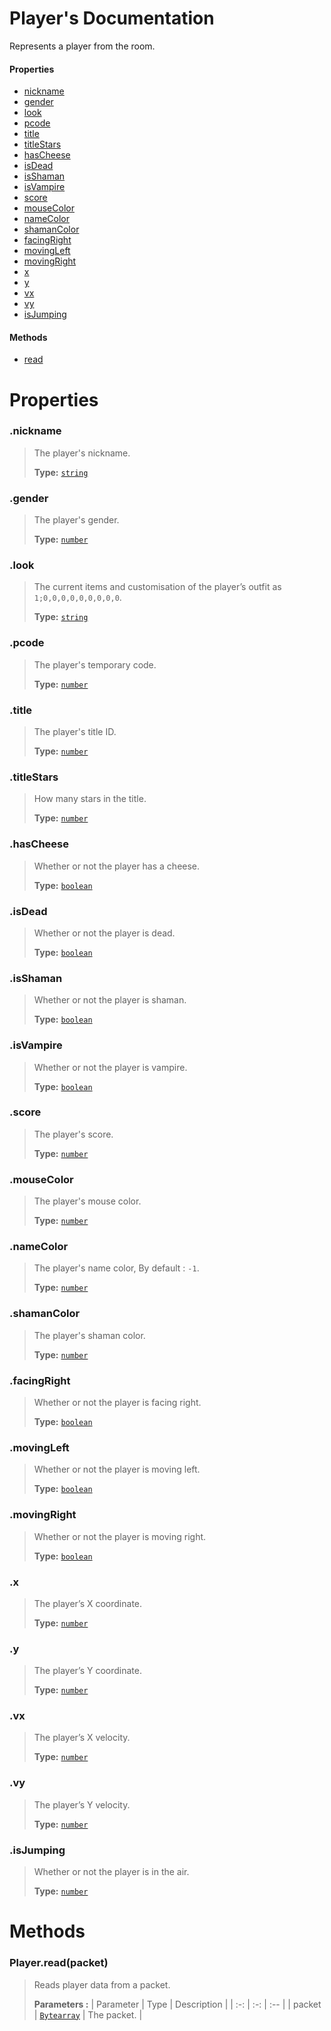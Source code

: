 # Player's Documentation
Represents a player from the room.

#### Properties 
* [nickname](#nickname)
* [gender](#gender)
* [look](#look)
* [pcode](#pcode)
* [title](#title)
* [titleStars](#titleStars)
* [hasCheese](#hasCheese)
* [isDead](#isDead)
* [isShaman](#isShaman)
* [isVampire](#isVampire)
* [score](#score)
* [mouseColor](#mouseColor)
* [nameColor](#nameColor)
* [shamanColor](#shamanColor)
* [facingRight](#facingRight)
* [movingLeft](#movingLeft)
* [movingRight](#movingRight)
* [x](#x)
* [y](#y)
* [vx](#vx)
* [vy](#vy)
* [isJumping](#isJumping)
#### Methods 
* [read](#read)



# Properties 

### <a id=nickname></a>.nickname

>The player's nickname.
>
>**Type:**  [`string`](https://developer.mozilla.org/en-US/docs/Web/JavaScript/Reference/Global_Objects/string)
### <a id=gender></a>.gender

>The player's gender.
>
>**Type:**  [`number`](https://developer.mozilla.org/en-US/docs/Web/JavaScript/Reference/Global_Objects/number)
### <a id=look></a>.look

>The current items and customisation of the player’s outfit as `1;0,0,0,0,0,0,0,0,0`.
>
>**Type:**  [`string`](https://developer.mozilla.org/en-US/docs/Web/JavaScript/Reference/Global_Objects/string)
### <a id=pcode></a>.pcode

>The player's temporary code.
>
>**Type:**  [`number`](https://developer.mozilla.org/en-US/docs/Web/JavaScript/Reference/Global_Objects/number)
### <a id=title></a>.title

>The player's title ID.
>
>**Type:**  [`number`](https://developer.mozilla.org/en-US/docs/Web/JavaScript/Reference/Global_Objects/number)
### <a id=titlestars></a>.titleStars

>How many stars in the title.
>
>**Type:**  [`number`](https://developer.mozilla.org/en-US/docs/Web/JavaScript/Reference/Global_Objects/number)
### <a id=hascheese></a>.hasCheese

>Whether or not the player has a cheese.
>
>**Type:**  [`boolean`](https://developer.mozilla.org/en-US/docs/Web/JavaScript/Reference/Global_Objects/boolean)
### <a id=isdead></a>.isDead

>Whether or not the player is dead.
>
>**Type:**  [`boolean`](https://developer.mozilla.org/en-US/docs/Web/JavaScript/Reference/Global_Objects/boolean)
### <a id=isshaman></a>.isShaman

>Whether or not the player is shaman.
>
>**Type:**  [`boolean`](https://developer.mozilla.org/en-US/docs/Web/JavaScript/Reference/Global_Objects/boolean)
### <a id=isvampire></a>.isVampire

>Whether or not the player is vampire.
>
>**Type:**  [`boolean`](https://developer.mozilla.org/en-US/docs/Web/JavaScript/Reference/Global_Objects/boolean)
### <a id=score></a>.score

>The player's score.
>
>**Type:**  [`number`](https://developer.mozilla.org/en-US/docs/Web/JavaScript/Reference/Global_Objects/number)
### <a id=mousecolor></a>.mouseColor

>The player's mouse color.
>
>**Type:**  [`number`](https://developer.mozilla.org/en-US/docs/Web/JavaScript/Reference/Global_Objects/number)
### <a id=namecolor></a>.nameColor

>The player's name color, By default : `-1`.
>
>**Type:**  [`number`](https://developer.mozilla.org/en-US/docs/Web/JavaScript/Reference/Global_Objects/number)
### <a id=shamancolor></a>.shamanColor

>The player's shaman color.
>
>**Type:**  [`number`](https://developer.mozilla.org/en-US/docs/Web/JavaScript/Reference/Global_Objects/number)
### <a id=facingright></a>.facingRight

>Whether or not the player is facing right.
>
>**Type:**  [`boolean`](https://developer.mozilla.org/en-US/docs/Web/JavaScript/Reference/Global_Objects/boolean)
### <a id=movingleft></a>.movingLeft

>Whether or not the player is moving left.
>
>**Type:**  [`boolean`](https://developer.mozilla.org/en-US/docs/Web/JavaScript/Reference/Global_Objects/boolean)
### <a id=movingright></a>.movingRight

>Whether or not the player is moving right.
>
>**Type:**  [`boolean`](https://developer.mozilla.org/en-US/docs/Web/JavaScript/Reference/Global_Objects/boolean)
### <a id=x></a>.x

>The player’s X coordinate.
>
>**Type:**  [`number`](https://developer.mozilla.org/en-US/docs/Web/JavaScript/Reference/Global_Objects/number)
### <a id=y></a>.y

>The player’s Y coordinate.
>
>**Type:**  [`number`](https://developer.mozilla.org/en-US/docs/Web/JavaScript/Reference/Global_Objects/number)
### <a id=vx></a>.vx

>The player’s X velocity.
>
>**Type:**  [`number`](https://developer.mozilla.org/en-US/docs/Web/JavaScript/Reference/Global_Objects/number)
### <a id=vy></a>.vy

>The player’s Y velocity.
>
>**Type:**  [`number`](https://developer.mozilla.org/en-US/docs/Web/JavaScript/Reference/Global_Objects/number)
### <a id=isjumping></a>.isJumping

>Whether or not the player is in the air.
>
>**Type:**  [`number`](https://developer.mozilla.org/en-US/docs/Web/JavaScript/Reference/Global_Objects/number)


# Methods

### <a id=read></a>Player.read(packet)

>Reads player data from a packet.
>
>**Parameters :**
>| Parameter | Type | Description |
>| :-: | :-: | :-- |
>| packet |  [`Bytearray`](bytearray.md) | The packet. |
>
